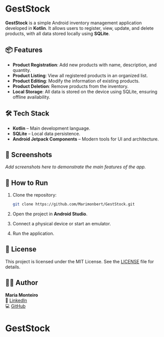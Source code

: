 
# GestStock

**GestStock** is a simple Android inventory management application developed in **Kotlin**. It allows users to register, view, update, and delete products, with all data stored locally using **SQLite**.

## 📦 Features

- **Product Registration**: Add new products with name, description, and quantity.
- **Product Listing**: View all registered products in an organized list.
- **Product Editing**: Modify the information of existing products.
- **Product Deletion**: Remove products from the inventory.
- **Local Storage**: All data is stored on the device using SQLite, ensuring offline availability.

## 🛠️ Tech Stack

- **Kotlin** – Main development language.
- **SQLite** – Local data persistence.
- **Android Jetpack Components** – Modern tools for UI and architecture.

## 📱 Screenshots

*Add screenshots here to demonstrate the main features of the app.*

## 🚀 How to Run

1. Clone the repository:

   ```bash
   git clone https://github.com/Marimonbert/GestStock.git
   ```

2. Open the project in **Android Studio**.

3. Connect a physical device or start an emulator.

4. Run the application.

## 📄 License

This project is licensed under the MIT License. See the [LICENSE](LICENSE) file for details.

## 👩‍💻 Author

**Maria Monteiro**  
🔗 [LinkedIn](https://www.linkedin.com/in/marimonob)  
💻 [GitHub](https://github.com/Marimonbert)
# GestStock
